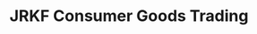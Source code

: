 ---
title: "JRKF Consumer Goods Trading"
url: /panabo-city/jrkf-consumer-goods-trading/
shop: general
---